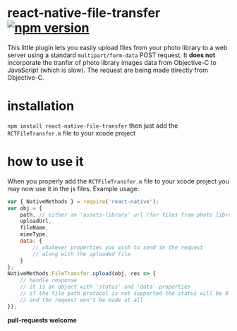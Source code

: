 # react-native-file-transfer [![npm version](https://badge.fury.io/js/react-native-file-transfer.svg)](http://badge.fury.io/js/react-native-file-transfer)
This little plugin lets you easily upload files from your photo library to a web server using a standard `multipart/form-data` POST request. It **does not** incorporate the tranfer of photo library images data from Objective-C to JavaScript (which is slow). The request are being made directly from Objective-C.
# installation
`npm install react-native-file-transfer`
then just add the `RCTFileTransfer.m` file to your xcode project
# how to use it
When you properly add the `RCTFileTransfer.m` file to your xcode project you may now use it in the js files. Example usage:
```javascript
var { NativeMethods } = require('react-native');
var obj = {
    path, // either an 'assets-library' url (for files from photo library) or an image dataURL
    uploadUrl,
    fileName,
    mimeType,
    data: {
        // whatever properties you wish to send in the request
        // along with the uploaded file
    }
};
NativeMethods.FileTransfer.upload(obj, res => {
    // handle response
    // it is an object with 'status' and 'data' properties
    // if the file path protocol is not supported the status will be 0
    // and the request won't be made at all
});
```
**pull-requests welcome**
